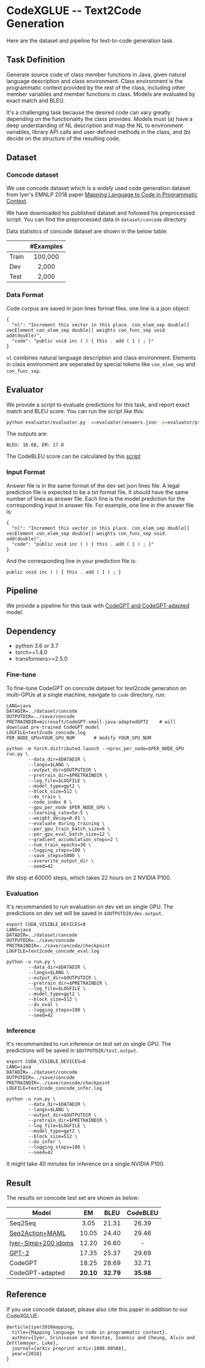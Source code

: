 # CodeXGLUE -- Text2Code Generation

Here are the dataset and pipeline for text-to-code generation task.

## Task Definition

Generate source code of class member functions in Java, given natural language description and class environment. Class environment is the programmatic context provided by the rest of the class, including other member variables and member functions in class. Models are evaluated by exact match and BLEU.

It's a challenging task because the desired code can vary greatly depending on the functionality the class provides. Models must (a) have a deep understanding of NL description and map the NL to environment variables, library API calls and user-defined methods in the class, and (b) decide on the structure of the resulting code.


## Dataset

### Concode dataset
We use concode dataset which is a widely used code generation dataset from Iyer's EMNLP 2018 paper [Mapping Language to Code in Programmatic Context](https://www.aclweb.org/anthology/D18-1192.pdf).

We have downloaded his published dataset and followed his preprocessed script. You can find the preprocessed data in `dataset/concode` directory.

Data statistics of concode dataset are shown in the below table:

|         |  #Examples  |
| ------- | :---------: |
|  Train  |   100,000   |
|   Dev   |    2,000    |
|  Test   |    2,000    |

### Data Format

Code corpus are saved in json lines format files. one line is a json object:
```
{
  "nl": "Increment this vector in this place. con_elem_sep double[] vecElement con_elem_sep double[] weights con_func_sep void add(double)",
  "code": "public void inc ( ) { this . add ( 1 ) ; }"
}
```

`nl` combines natural language description and class environment. Elements in class environment are seperated by special tokens like `con_elem_sep` and `con_func_sep`.

## Evaluator

We provide a script to evaluate predictions for this task, and report exact match and BLEU score. You can run the script like this:

```bash
python evaluator/evaluator.py -a=evaluator/answers.json -p=evaluator/predictions.txt
```

The outputs are:
```
BLEU: 16.68, EM: 17.0
```

The CodeBLEU score can be calculated by this [script](/Code-Code/code-to-code-trans/evaluator/CodeBLEU)

### Input Format

Answer file is in the same format of the dev set json lines file. A legal prediction file is expected to be a txt format file. It should have the same number of lines as answer file. Each line is the model prediction for the corresponding input in answer file. For example, one line in the answer file is:
```
{
  "nl": "Increment this vector in this place. con_elem_sep double[] vecElement con_elem_sep double[] weights con_func_sep void add(double)",
  "code": "public void inc ( ) { this . add ( 1 ) ; }"
}
```

And the corresponding line in your prediction file is:
```
public void inc ( ) { this . add ( 1 ) ; }
```


## Pipeline

We provide a pipeline for this task with [CodeGPT and CodeGPT-adapted](/Code-Code/CodeCompletion-token#codegpt) model. 

## Dependency

- python 3.6 or 3.7
- torch==1.4.0
- transformers>=2.5.0

### Fine-tune
To fine-tune CodeGPT on concode dataset for text2code generation on multi-GPUs at a single machine, navigate to `code` directory, run:

```shell
LANG=java
DATADIR=../dataset/concode
OUTPUTDIR=../save/concode
PRETRAINDIR=microsoft/CodeGPT-small-java-adaptedGPT2    # will download pre-trained CodeGPT model
LOGFILE=text2code_concode.log
PER_NODE_GPU=YOUR_GPU_NUM       # modify YOUR_GPU_NUM

python -m torch.distributed.launch --nproc_per_node=$PER_NODE_GPU run.py \
        --data_dir=$DATADIR \
        --langs=$LANG \
        --output_dir=$OUTPUTDIR \
        --pretrain_dir=$PRETRAINDIR \
        --log_file=$LOGFILE \
        --model_type=gpt2 \
        --block_size=512 \
        --do_train \
        --node_index 0 \
        --gpu_per_node $PER_NODE_GPU \
        --learning_rate=5e-5 \
        --weight_decay=0.01 \
        --evaluate_during_training \
        --per_gpu_train_batch_size=6 \
        --per_gpu_eval_batch_size=12 \
        --gradient_accumulation_steps=2 \
        --num_train_epochs=30 \
        --logging_steps=100 \
        --save_steps=5000 \
        --overwrite_output_dir \
        --seed=42
```

We stop at 60000 steps, which takes 22 hours on 2 NVIDIA P100.

### Evaluation

It's recommanded to run evaluation on dev set on single GPU. The predictions on dev set will be saved in `$OUTPUTDIR/dev.output`.

```shell
export CUDA_VISIBLE_DEVICES=0
LANG=java
DATADIR=../dataset/concode
OUTPUTDIR=../save/concode
PRETRAINDIR=../save/concode/checkpoint
LOGFILE=text2code_concode_eval.log

python -u run.py \
        --data_dir=$DATADIR \
        --langs=$LANG \
        --output_dir=$OUTPUTDIR \
        --pretrain_dir=$PRETRAINDIR \
        --log_file=$LOGFILE \
        --model_type=gpt2 \
        --block_size=512 \
        --do_eval \
        --logging_steps=100 \
        --seed=42
```

### Inference

It's recommanded to run inference on test set on single GPU. The predictions will be saved in `$OUTPUTDIR/test.output`.

```shell
export CUDA_VISIBLE_DEVICES=0
LANG=java
DATADIR=../dataset/concode
OUTPUTDIR=../save/concode
PRETRAINDIR=../save/concode/checkpoint
LOGFILE=text2code_concode_infer.log

python -u run.py \
        --data_dir=$DATADIR \
        --langs=$LANG \
        --output_dir=$OUTPUTDIR \
        --pretrain_dir=$PRETRAINDIR \
        --log_file=$LOGFILE \
        --model_type=gpt2 \
        --block_size=512 \
        --do_infer \
        --logging_steps=100 \
        --seed=42
```

It might take 40 minutes for inference on a single NVIDIA P100.

## Result

The results on concode test set are shown as below:

| Model                                                 |   EM    |   BLEU   | CodeBLEU |
| ----------------------------------------------------- | :-----: | :------: | :------: |
| Seq2Seq                                               |  3.05   |  21.31   |   26.39  |
| [Seq2Action+MAML](https://arxiv.org/pdf/1906.07108.pdf)                            |  10.05  |  24.40   |   29.46  |
| [Iyer-Simp+200 idoms](https://www.aclweb.org/anthology/D19-1545.pdf)                      |  12.20  |  26.60   |     -    |
| [GPT-2](https://d4mucfpksywv.cloudfront.net/better-language-models/language_models_are_unsupervised_multitask_learners.pdf)                          |  17.35  |  25.37   |   29.69  |
| CodeGPT                                               |  18.25  |  28.69   |  32.71   |
| CodeGPT-adapted                                       |**20.10**|**32.79** | **35.98**|

## Reference

If you use concode dataset, please also cite this paper in addition to our CodeXGLUE:

<pre><code>@article{iyer2018mapping,
  title={Mapping language to code in programmatic context},
  author={Iyer, Srinivasan and Konstas, Ioannis and Cheung, Alvin and Zettlemoyer, Luke},
  journal={arXiv preprint arXiv:1808.09588},
  year={2018}
}</code></pre>

